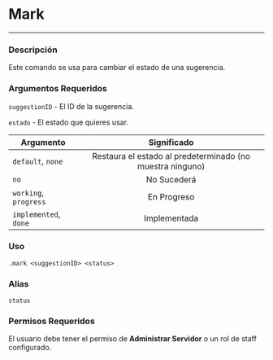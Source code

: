 # Mark
---
### Descripción
Este comando se usa para cambiar el estado de una sugerencia.
### Argumentos Requeridos

`suggestionID` - El ID de la sugerencia.

`estado` - El estado que quieres usar.

| Argumento              |                Significado                                    |
|-----------------------|:---------------------------------------------------------:|
| `default`, `none`     | Restaura el estado al predeterminado (no muestra ninguno) |
| `no`                  | No Sucederá                                               |
| `working`, `progress` | En Progreso                                               |
| `implemented`, `done` | Implementada                                              |


### Uso
```
.mark <suggestionID> <status>
```
### Alias
`status`
### Permisos Requeridos
El usuario debe tener el permiso de **Administrar Servidor** o un rol de staff configurado.
